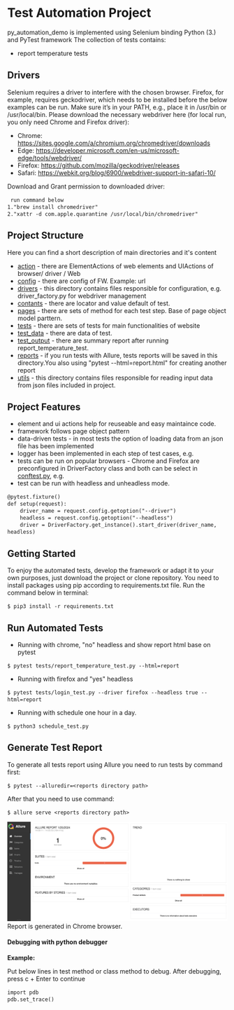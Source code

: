 # Test Automation Project

py_automation_demo is implemented using Selenium binding Python (3.) and PyTest framework
The collection of tests contains:
- report temperature tests

## Drivers

Selenium requires a driver to interfere with the chosen browser. Firefox, for example, requires geckodriver, which needs to be installed before the below examples can be run. Make sure it’s in your PATH, e.g., place it in /usr/bin or /usr/local/bin.
Please download the necessary webdriver here (for local run, you only need Chrome and Firefox driver):
- Chrome:	https://sites.google.com/a/chromium.org/chromedriver/downloads
- Edge:	https://developer.microsoft.com/en-us/microsoft-edge/tools/webdriver/
- Firefox:	https://github.com/mozilla/geckodriver/releases
- Safari:	https://webkit.org/blog/6900/webdriver-support-in-safari-10/

Download and Grant permission to downloaded driver:
```
 run command below
1."brew install chromedriver"
2."xattr -d com.apple.quarantine /usr/local/bin/chromedriver"
```

## Project Structure

Here you can find a short description of main directories and it's content
- [action](action) - there are ElementActions of web elements and UIActions of browser/ driver / Web
- [config](config) - there are config of FW. Example: url
- [drivers](drivers) - this directory contains files responsible for configuration, e.g. driver_factory.py for webdriver management
- [contants](contants) - there are locator and value default of test.
- [pages](pages) - there are sets of method for each test step. Base of page object model parttern.
- [tests](tests) - there are sets of tests for main functionalities of website
- [test_data](test_data) - there are data of test.
- [test_output](test_output) - there are summary report after running report_temperature_test.
- [reports](reports) - if you run tests with Allure, tests reports will be saved in this directory.You also using "pytest --html=report.html" for creating another report
- [utils](utils) - this directory contains files responsible for reading input data from json files included in project.

## Project Features

- element and ui actions help for reuseable and easy maintaince code.
- framework follows page object pattern
- data-driven tests - in most tests the option of loading data from an json file has been implemented
- logger has been implemented in each step of test cases, e.g.
- tests can be run on popular browsers - Chrome and Firefox are preconfigured in DriverFactory class and both can be select in [conftest.py](tests/conftest.py), e.g.
- test can be run with headless and unheadless mode.
```
@pytest.fixture()
def setup(request):
    driver_name = request.config.getoption("--driver")
    headless = request.config.getoption("--headless")
    driver = DriverFactory.get_instance().start_driver(driver_name, headless)
```

## Getting Started

To enjoy the automated tests, develop the framework or adapt it to your own purposes, just download the project or clone repository. You need to install packages using pip according to requirements.txt file.
Run the command below in terminal:

```
$ pip3 install -r requirements.txt
```

## Run Automated Tests

- Running with chrome, "no" headless and show report html base on pytest

```
$ pytest tests/report_temperature_test.py --html=report
```

- Running with firefox and "yes" headless 

```
$ pytest tests/login_test.py --driver firefox --headless true --html=report
```

- Running with schedule one hour in a day.
```
$ python3 schedule_test.py
``` 

## Generate Test Report

To generate all tests report using Allure you need to run tests by command first:
```
$ pytest --alluredir=<reports directory path>
```
After that you need to use command:
```
$ allure serve <reports directory path>
```
![Alt text](image.png)
Report is generated in Chrome browser.

#### **Debugging with python debugger**
**Example:**

Put below lines in test method or class method to debug.
After debugging, press c + Enter to continue
```
import pdb
pdb.set_trace()
```
